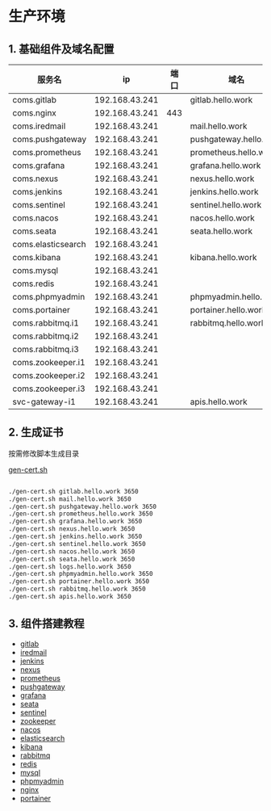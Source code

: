 # 生产环境

## 1. 基础组件及域名配置

| 服务名            | ip             | 端口 | 域名                   |
| ----------------- | -------------- | ---- | ---------------------- |
| coms.gitlab       | 192.168.43.241 |      | gitlab.hello.work      |
| coms.nginx        | 192.168.43.241 | 443  |                        |
| coms.iredmail     | 192.168.43.241 |      | mail.hello.work        |
| coms.pushgateway  | 192.168.43.241 |      | pushgateway.hello.work |
| coms.prometheus   | 192.168.43.241 |      | prometheus.hello.work  |
| coms.grafana      | 192.168.43.241 |      | grafana.hello.work     |
| coms.nexus        | 192.168.43.241 |      | nexus.hello.work       |
| coms.jenkins      | 192.168.43.241 |      | jenkins.hello.work     |
| coms.sentinel     | 192.168.43.241 |      | sentinel.hello.work    |
| coms.nacos        | 192.168.43.241 |      | nacos.hello.work       |
| coms.seata        | 192.168.43.241 |      | seata.hello.work       |
| coms.elasticsearch| 192.168.43.241 |      |                        |
| coms.kibana       | 192.168.43.241 |      | kibana.hello.work      |
| coms.mysql        | 192.168.43.241 |      |                        |
| coms.redis        | 192.168.43.241 |      |                        |
| coms.phpmyadmin   | 192.168.43.241 |      | phpmyadmin.hello.work  |
| coms.portainer    | 192.168.43.241 |      | portainer.hello.work   |
| coms.rabbitmq.i1  | 192.168.43.241 |      | rabbitmq.hello.work    |
| coms.rabbitmq.i2  | 192.168.43.241 |      |                        |
| coms.rabbitmq.i3  | 192.168.43.241 |      |                        |
| coms.zookeeper.i1 | 192.168.43.241 |      |                        |
| coms.zookeeper.i2 | 192.168.43.241 |      |                        |
| coms.zookeeper.i3 | 192.168.43.241 |      |                        |
| svc-gateway-i1    | 192.168.43.241 |      | apis.hello.work        |


## 2. 生成证书

按需修改脚本生成目录

[gen-cert.sh](../../ca/gen-cert.sh)


```bash

./gen-cert.sh gitlab.hello.work 3650
./gen-cert.sh mail.hello.work 3650
./gen-cert.sh pushgateway.hello.work 3650
./gen-cert.sh prometheus.hello.work 3650
./gen-cert.sh grafana.hello.work 3650
./gen-cert.sh nexus.hello.work 3650
./gen-cert.sh jenkins.hello.work 3650
./gen-cert.sh sentinel.hello.work 3650
./gen-cert.sh nacos.hello.work 3650
./gen-cert.sh seata.hello.work 3650
./gen-cert.sh logs.hello.work 3650
./gen-cert.sh phpmyadmin.hello.work 3650
./gen-cert.sh portainer.hello.work 3650
./gen-cert.sh rabbitmq.hello.work 3650
./gen-cert.sh apis.hello.work 3650

```

## 3. 组件搭建教程


- [gitlab](./coms.gitlab/gitlab搭建.md)
- [iredmail](./coms.iredmail/iredmail搭建.md)
- [jenkins](./coms.jenkins/jenkins搭建.md)
- [nexus](./coms.nexus/nexus搭建.md)
- [prometheus](./coms.prometheus/prometheus搭建.md)
- [pushgateway](./coms.pushgateway/pushgateway搭建.md)
- [grafana](./coms.grafana/grafana搭建.md)
- [seata](./coms.seata/seata搭建.md)
- [sentinel](./coms.sentinel/sentinel搭建.md)
- [zookeeper](./coms.zookeeper/zookeeper搭建.md)
- [nacos](./coms.nacos/nacos搭建.md)
- [elasticsearch](./coms.elasticsearch/elasticsearch搭建.md)
- [kibana](./coms.kibana/kibana搭建.md)
- [rabbitmq](./coms.rabbitmq/rabbitmq搭建.md)
- [redis](./coms.redis/Redis搭建.md)
- [mysql](./coms.mysql/mysql搭建.md)
- [phpmyadmin](./coms.phpmyadmin/phpmyadmin搭建.md)
- [nginx](./coms.nginx/Nginx搭建.md)
- [portainer](./coms.portainer/portainer搭建.md)



